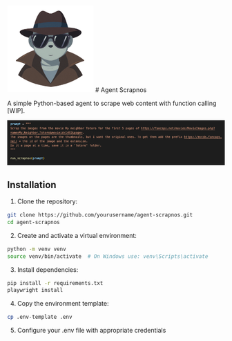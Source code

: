 <img src="agent-scrapnos.png" alt="Agent Scrapnos" width="200" height="200">
# Agent Scrapnos

A simple Python-based agent to scrape web content with function calling [WIP].

![Example prompt](screen.png)

## Installation

1. Clone the repository:
```bash
git clone https://github.com/yourusername/agent-scrapnos.git
cd agent-scrapnos
```

2. Create and activate a virtual environment:
```bash
python -m venv venv
source venv/bin/activate  # On Windows use: venv\Scripts\activate
```

3. Install dependencies:
```bash
pip install -r requirements.txt
playwright install
```

4. Copy the environment template:
```bash
cp .env-template .env
```

5. Configure your .env file with appropriate credentials


